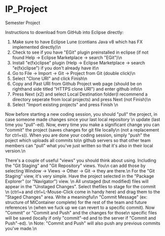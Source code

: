 # IP_Project
Semester Project

Instructions to download from GitHub into Eclipse directly:
1. Make sure to have Eclipse Lune (contians Java v8 which has FX implemented directly)\n
2. Check to see if you have "EGit" plugin preinstalled in eclipse (if not found Help -> Eclipse Marketplace -> search "EGit")\n
3. Install "e(fx)clipse" plugin (Help -> Eclipse Marketplace -> search "e(fx)clipse") if you don't already have it\n
4. Go to File -> Import -> Git -> Project from Git (double click)\n
5. Select "Clone URI" and click Finish\n
6. Copy and Past URI from Github Project web page (should be on righthand side titled "HTTPS clone URI") and enter github info\n
7. Press Next (x2) and select Local Destination folder(I recommend a directory seperate from local projects) and press Next (not Finish)\n
8. Select "Import existing projects" and press Finish \n


Now before starting a new coding session, you should "pull" the project, in case someone made changes since your last local repository \n
update (last time you "pull"-ed). Now, every time you make a significant change you can "commit" the project (saves changes for git file locally\n
(not a replacement for ctrl+s)). When you are done your coding session, simply "push" the poject which uploads all commits to\n 
github servers so that other team members can "pull" what you've just written so that it's also in their local version.\n

There's a couple of useful "views" you should think about using. Including the "Git Staging" and "Git Repository" views. You\n can add those by selecting Window -> Views -> Other -> Git -> they are there.\n
For the "Git Staging" view, it's very simple. Have the project selected in the "Package Explorer" (or "Navigator") view. \n
All unstaged (but modified) files will appear in the "Unstaged Changes". Select thefiles to stage for the commit \n
(ctrl+a and ctrl+L-Mouse-Click come in handy here) and drag them to the "Staged Changes" area. Write a meaningful\n
"Commit Message" (ex: structure of MIContainer complete) for the rest of the team and future references \n
(when we fuck up we can revert to a specific commit). Now "Commit" or "Commit and Push" and the changes for those\n 
specific files will be saved (locally if only "commit"-ed and  to the server if "Commit and Push"-ed). \n
Note: "Commit and Push" will also push any previous commits you've made.\n
